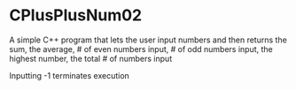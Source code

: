 # CPlusPlusNum02
A simple C++ program that lets the user input numbers and then returns the sum, the average, # of even numbers input, # of odd numbers input, the highest number, the total # of numbers input

Inputting -1 terminates execution
